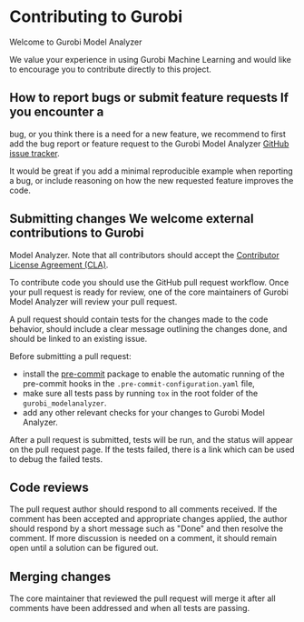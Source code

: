 # Contributing to Gurobi 

Welcome to Gurobi Model Analyzer

We value your experience in using Gurobi Machine Learning and would
like to encourage you to contribute directly to this project.

## How to report bugs or submit feature requests If you encounter a
bug, or you think there is a need for a new feature, we recommend to
first add the bug report or feature request to the Gurobi Model
Analyzer [GitHub issue
tracker](https://github.com/Gurobi/gurobi-modelanalyzer/issues).

It would be great if you add a minimal reproducible example when
reporting a bug, or include reasoning on how the new requested feature
improves the code.

## Submitting changes We welcome external contributions to Gurobi
Model Analyzer.  Note that all contributors should accept the
[Contributor License Agreement
(CLA)](https://gist.github.com/mattmilten/d1c9640d79bde0ece8c2f46152639011).

To contribute code you should use the GitHub pull request
workflow. Once your pull request is ready for review, one of the core
maintainers of Gurobi Model Analyzer will review your pull request.

A pull request should contain tests for the changes made to the code
behavior, should include a clear message outlining the changes done,
and should be linked to an existing issue.

Before submitting a pull request:
- install the [pre-commit](https://pre-commit.com) package to enable the automatic
  running of the pre-commit hooks in the `.pre-commit-configuration.yaml` file,
- make sure all tests pass by running `tox` in the root folder of the `gurobi_modelanalyzer`.
- add any other relevant checks for your changes to Gurobi Model Analyzer.

After a pull request is submitted, tests will be run, and the status
will appear on the pull request page. If the tests failed, there is a link which can be used to debug the failed tests.

## Code reviews
The pull request author should respond to all comments received. If the
comment has been accepted and appropriate changes applied, the author should respond by
a short message such as "Done" and then resolve the comment. If more discussion is
needed on a comment, it should remain open until a solution can be figured out.

## Merging changes
The core maintainer that reviewed the pull request will merge it after all comments have been addressed and when all tests are passing.
